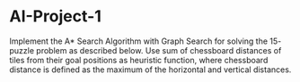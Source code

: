 # AI-Project-1
Implement the A* Search Algorithm with Graph Search for solving the 15- puzzle problem as described below. Use sum of chessboard distances of tiles from their goal positions as heuristic function, where chessboard distance is defined as the maximum of the horizontal and vertical distances.
